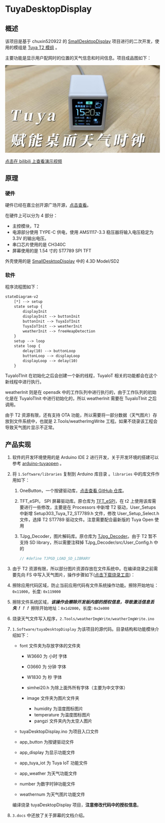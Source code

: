# TuyaDesktopDisplay

## 概述

该项目是基于 chuxin520922 的 [SmallDesktopDisplay](https://github.com/chuxin520922/SmallDesktopDisplay/tree/main) 项目进行的二次开发，使用的模组是 [Tuya T2 模组](https://developer.tuya.com/cn/docs/iot/T2-U-module-datasheet?id=Kce1tncb80ldq) 。

主要功能是显示用户配网时的位置的天气信息和时间信息。项目成品图如下：

![Tuya Desktop Weather clock - Cover](./3.docs/image/涂鸦桌面天气时钟-封面.jpg)

[点击在 bilibili 上查看演示视频](https://www.bilibili.com/video/BV1PNDsY5EDa/?spm_id_from=333.999.list.card_archive.click&vd_source=e8559f5a49990ff137c2bae949ba3a9c)

## 原理

### 硬件

硬件已经在嘉立创开源广场开源，[点击查看](https://oshwhub.com/yangyangyan/tuyadesktopdisplay)。

在硬件上可以分为 4 部分：

+ 主控模块，T2
+ 电源部分使用 TYPE-C 供电，使用 AMS1117-3.3 稳压器将输入电压稳定为 3.3V 的输出电压。
+ 串口芯片使用的是 CH340C
+ 屏幕使用的是 1.54 寸的 ST7789 SPI TFT

外壳使用的是 [SmallDesktopDisplay](https://github.com/chuxin520922/SmallDesktopDisplay) 中的 4.3D Model/SD2

### 软件

程序流程图如下：

```mermaid
stateDiagram-v2
	[*] --> setup
	state setup {
		displayInit
		displayInit --> buttonInit
		buttonInit --> TuyaIoTInit
		TuyaIoTInit --> weatherInit
		weatherInit --> freeHeapDetection
	}
	setup --> loop
	state loop {
		delay(10) --> buttonLoop
		buttonLoop --> displayLoop
		displayLoop --> delay(10)
	} 
```

TuyaIoTInit 在初始化之后会创建一个新的线程，TuyaIoT 相关的功能都会在这个新线程中进行执行。

weatherInit 则是在 opensdk 中的工作队列中进行执行的，由于工作队列的初始化是在 TuyaIoTInit 中进行初始化的，所以 weatherInit 需要在 TuyaIoTInit 之后调用。

由于 T2 资源有限，还有支持 OTA 功能，所以需要将一部分数据（天气图片）存放到文件系统中，也就是 2.Tools/weatherImgWrite 工程。如果不烧录该工程会导致天气图片显示不正常。

## 产品实现

1. 软件的开发环境使用的是 Arduino IDE 2 进行开发，关于开发环境的搭建可以参考 [arduino-tuyaopen](https://github.com/tuya/arduino-tuyaopen) 。

2. 将 `1.Software/libraries` 复制到 Arduino 库目录 。`libraries` 中的库文件作用如下：

   1. OneButton，一个按键驱动库，[点击查看 GitHub 仓库](https://github.com/mathertel/OneButton)。

   2. TFT_eSPI， SPI 屏幕驱动库。原仓库为 [TFT_eSPI](https://github.com/Bodmer/TFT_eSPI)，在 t2 上使用该库需要进行一些修改，主要是在 Processors 中新增 T2 驱动，User_Setups 中新增 Setup303_Tuya_T2_ST7789.h 文件，修改 User_Setup_Select.h 文件，选择 T2 ST7789 驱动文件。注意需要配合最新版的 Tuya Open 使用

   3. TJpg_Decoder，图片解码库。原仓库为 [TJpg_Decoder](https://github.com/Bodmer/TJpg_Decoder)。由于 T2 暂不支持 SD library，所以需要注释掉 TJpg_Decoder/src/User_Config.h 中的 

      ```c
      // #define TJPGD_LOAD_SD_LIBRARY
      ```

3.  由于 T2 资源有限，所以部分图片资源存放在文件系统中。在编译烧录之前需要先向 FS 中写入天气图片，操作步骤如下([点击下载烧录工具](https://images.tuyacn.com/rms-static/53e80a50-0a88-11ee-bee7-5de1c3a84f6c-1686729113461.zip?tyName=bk_writer_gui_V1.7.5.zip))：

   1. 擦除应用代码区域，防止当前应用代码有文件系统操作功能。擦除开始地址：`0x11000`，长度: `0x119000`
   2. 擦除文件系统区域，***该操作会擦除开发板内部的授权信息，导致激活信息丢失！！！*** 擦除开始地址：`0x1d2000`，长度: `0x2e000`
   3. 烧录天气文件写入程序，`2.Tools/weatherImgWrite/weatherImgWrite.ino`

4. `1.Software/tuyaDesktopDisplay` 为该项目的源代码。目录结构和功能模块介绍如下：

   + font 文件夹为存放字体的文件夹

     + W3660 为 小时 字体
     + O3660 为 分钟 字体
     + W1830 为 秒 字体
     + simhei20.h 为除上面外所有字体（主要为中文字体）

     + image 文件夹为图片文件夹
       + humidity 为湿度图标图片
       + temperature 为温度图标图片
       + pangzi 文件夹内为太空人图片

   + tuyaDesktopDisplay.ino 为项目入口文件

   + app_button 为按键驱动文件

   + app_display 为显示功能文件

   + app_tuya_iot 为 Tuya IoT 功能文件

   + app_weather 为天气功能文件

   + number 为数字时钟功能文件

   + weathernum 为天气图片功能文件

   编译烧录 tuyaDesktopDisplay 项目，**注意修改代码中的授权信息**。

5. `3.docs` 中还放了关于屏幕的文档介绍。
